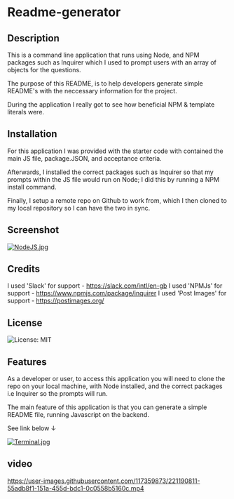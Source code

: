 # Readme-generator

## Description

This is a command line application that runs using Node, and NPM packages such as Inquirer which I used to prompt users with an array of objects for the questions. 

The purpose of this README, is to help developers generate simple README's with the neccessary information for the project.

During the application I really got to see how beneficial NPM & template literals were. 

## Installation

For this application I was provided with the  starter code with contained the main JS file, package.JSON, and acceptance criteria. 

Afterwards, I installed the correct packages such as Inquirer so that my prompts within the JS file would run on Node; I did this by running a NPM install command.

Finally, I setup a remote repo on Github to work from, which I then cloned to my local repository so I can have the two in sync. 


## Screenshot

[![NodeJS.jpg](https://i.postimg.cc/Kj6jZWnd/NodeJS.jpg)](https://postimg.cc/SYGkdD1r)

## Credits

I used 'Slack' for support - https://slack.com/intl/en-gb
I used 'NPMJs' for support - https://www.npmjs.com/package/inquirer
I used 'Post Images' for support - https://postimages.org/

## License

![License: MIT](https://img.shields.io/badge/License-MIT-yellow.svg)

## Features

As a developer or user, to access this application you will need to clone the repo on your local machine, with Node installed, and the correct packages i.e Inquirer so the prompts will run. 

The main feature of this application is that you can generate a simple README file, running Javascript on the backend.

See link below ↓

[![Terminal.jpg](https://i.postimg.cc/TwSY9sHp/Terminal.jpg)](https://postimg.cc/ftcNW8sN)

## video

https://user-images.githubusercontent.com/117359873/221190811-55adb8f1-151a-455d-bdc1-0c0558b5160c.mp4
